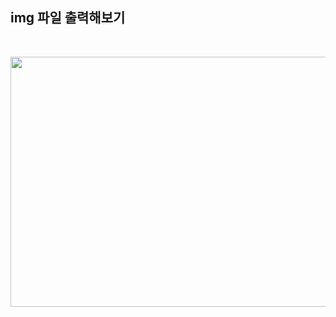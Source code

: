 ## img 파일 출력해보기

<br/>

<p align = "center">
<img src= "https://user-images.githubusercontent.com/93025344/177115850-969b246e-3220-4b4e-9d33-1f89353603ed.png" width="600" height="400"/>
</p>
